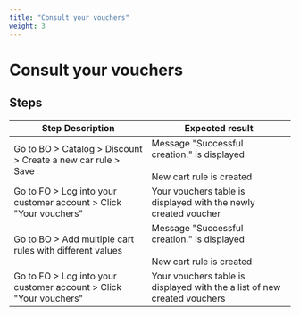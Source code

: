 ```yaml
---
title: "Consult your vouchers"
weight: 3
---
```


# Consult your vouchers
## Steps
| Step Description | Expected result |
| ----- | ----- |
| Go to BO > Catalog > Discount > Create a new car rule > Save | Message "Successful creation." is displayed<br><br>New cart rule is created |
| Go to FO > Log into your customer account > Click "Your vouchers" | Your vouchers table is displayed with the newly created voucher |
| Go to BO > Add multiple cart rules with different values | Message "Successful creation." is displayed<br><br>New cart rule is created |
| Go to FO > Log into your customer account > Click "Your vouchers" | Your vouchers table is displayed with the a list of new created vouchers |
